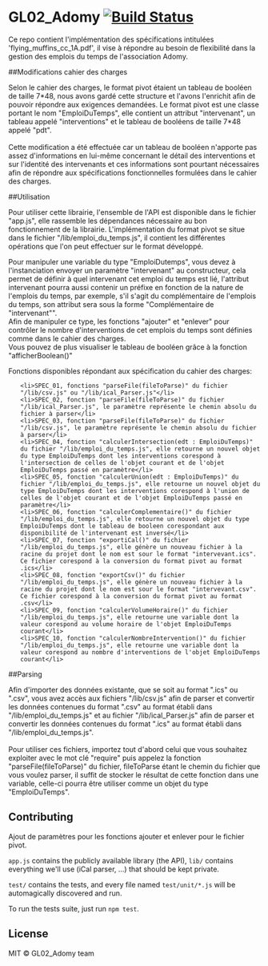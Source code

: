 # GL02_Adomy [![Build Status](https://secure.travis-ci.org/PunKeel/GL02_Adomy.svg?branch=master)](https://travis-ci.org/PunKeel/GL02_Adomy)

<p>Ce repo contient l'implémentation des spécifications intitulées 'flying_muffins_cc_1A.pdf', il vise à répondre au besoin de flexibilité dans la gestion des emplois du temps de l'association Adomy.</P>

##Modifications cahier des charges

<p>Selon le cahier des charges, le format pivot étaient un tableau de booléen de taille 7*48, nous avons gardé cette structure et l'avons l'enrichit afin de pouvoir répondre aux exigences demandées. Le format pivot est une classe portant le nom "EmploiDuTemps", elle contient un attribut "intervenant", un tableau appelé "interventions" et le tableau de booléens de taille 7*48 appelé "pdt".</br></br> Cette modification a été effectuée car un tableau de booléen n'apporte pas assez d'informations en lui-même concernant le détail des interventions et sur l'identité des intervenants et ces informations sont pourtant nécessaires afin de répondre aux spécifications fonctionnelles formulées dans le cahier des charges.</p>

##Utilisation

<p>Pour utiliser cette librairie, l'ensemble de l'API est disponible dans le fichier "app.js", elle rassemble les dépendances nécessaire au bon fonctionnement de la librairie. L'implémentation du format pivot se situe dans le fichier "/lib/emploi_du_temps.js", il contient les différentes opérations que l'on peut effectuer sur le format développé.</p>

<p>Pour manipuler une variable du type "EmploiDutemps", vous devez à l'instanciation envoyer un paramètre "intervenant" au constructeur, cela permet de définir à quel intervenant cet emploi du temps est lié, l'attribut intervenant pourra aussi contenir un préfixe en fonction de la nature de l'emplois du temps, par exemple, s'il s'agit du complémentaire de l'emplois du temps, son attribut sera sous la forme "Complémentaire de "intervenant"".</br>Afin de manipuler ce type, les fonctions "ajouter" et "enlever" pour contrôler le nombre d'interventions de cet emplois du temps sont définies comme dans le cahier des charges.</br>Vous pouvez de plus visualiser le tableau de booléen grâce à la fonction "afficherBoolean()"</p>

<p>Fonctions disponibles répondant aux spécification du cahier des charges:</p>
<ul>

	<li>SPEC_01, fonctions "parseFile(fileToParse)" du fichier "/lib/csv.js" ou "/lib/ical_Parser.js"</li>
	<li>SPEC_02, fonction "parseFile(fileToParse)" du fichier "/lib/ical_Parser.js", le paramètre représente le chemin absolu du fichier à parser</li>
	<li>SPEC_03, fonction "parseFile(fileToParse)" du fichier "/lib/csv.js", le paramètre représente le chemin absolu du fichier à parser</li>
	<li>SPEC_04, fonction "calculerIntersection(edt : EmploiDuTemps)" du fichier "/lib/emploi_du_temps.js", elle retourne un nouvel objet du type EmploiDuTemps dont les interventions corespond à l'intersection de celles de l'objet courant et de l'objet EmploiDuTemps passé en paramètre</li>
	<li>SPEC_05, fonction "calculerUnion(edt : EmploiDuTemps)" du fichier "/lib/emploi_du_temps.js", elle retourne un nouvel objet du type EmploiDuTemps dont les interventions corespond à l'union de celles de l'objet courant et de l'objet EmploiDuTemps passé en paramètre</li>
	<li>SPEC_06, fonction "calculerComplementaire()" du fichier "/lib/emploi_du_temps.js", elle retourne un nouvel objet du type EmploiDuTemps dont le tableau de booleen corespondant aux disponibilité de l'intervenant est inversé</li>
	<li>SPEC_07, fonction "exportiCal()" du fichier "/lib/emploi_du_temps.js", elle génère un nouveau fichier à la racine du projet dont le nom est sour le format "intervevant.ics". Ce fichier corespond à la conversion du format pivot au format .ics</li>
	<li>SPEC_08, fonction "exportCsv()" du fichier "/lib/emploi_du_temps.js", elle génère un nouveau fichier à la racine du projet dont le nom est sour le format "intervevant.csv". Ce fichier corespond à la conversion du format pivot au format .csv</li>
	<li>SPEC_09, fonction "calculerVolumeHoraire()" du fichier "/lib/emploi_du_temps.js", elle retourne une variable dont la valeur corespond au volume horaire de l'objet EmploiDuTemps courant</li>
	<li>SPEC_10, fonction "calculerNombreIntervention()" du fichier "/lib/emploi_du_temps.js", elle retourne une variable dont la valeur corespond au nombre d'interventions de l'objet EmploiDuTemps courant</li>
</ul>
##Parsing

Afin d'importer des données existante, que se soit au format ".ics" ou ".csv", vous avez accès aux fichiers "/lib/csv.js" afin de parser et convertir les données contenues du format ".csv" au format établi dans "/lib/emploi_du_temps.js" et au fichier "/lib/ical_Parser.js" afin de parser et convertir les données contenues du format ".ics" au format établi dans "/lib/emploi_du_temps.js".</br></br>Pour utiliser ces fichiers, importez tout d'abord celui que vous souhaitez exploiter avec 
le mot clé "require" puis appelez la fonction "parseFile(fileToParse)" du fichier, fileToParse étant le chemin du fichier que vous voulez parser, il suffit de stocker le résultat de cette fonction dans une variable, celle-ci pourra être utiliser comme un objet du type "EmploiDuTemps".

## Contributing
Ajout de paramètres pour les fonctions ajouter et enlever pour le fichier pivot.

`app.js` contains the publicly available library (the API), `lib/` contains everything we'll use (iCal parser, ...) that should be kept private.

`test/` contains the tests, and every file named `test/unit/*.js` will be automagically discovered and run.

To run the tests suite, just run `npm test`.


## License
MIT © GL02_Adomy team
